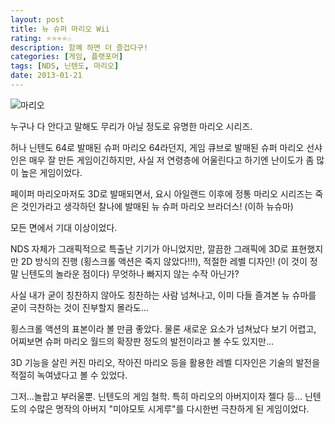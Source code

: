 ```yaml
---
layout: post
title: 뉴 슈퍼 마리오 Wii
rating: ⭐️⭐️⭐️⭐️☆
description: 함꼐 하면 더 즐겁다구!
categories: [게임, 플랫포머]
tags: [NDS, 닌텐도, 마리오]
date: 2013-01-21
---
```


![마리오](../../review/img/2013/new_super_mario_bros_wii.jpg)

누구나 다 안다고 말해도 무리가 아닐 정도로 유명한 마리오 시리즈.

허나 닌텐도 64로 발매된 슈퍼 마리오 64라던지, 게임 큐브로 발매된 슈퍼 마리오 선샤인은 매우 잘 만든 게임이긴하지만, 사실 저 연령층에 어울린다고 하기엔 난이도가 좀 많이 높은 게임이었다.

페이퍼 마리오마저도 3D로 발매되면서, 요시 아일랜드 이후에 정통 마리오 시리즈는 죽은 것인가라고 생각하던 찰나에 발매된 뉴 슈퍼 마리오 브라더스! (이하 뉴슈마)

모든 면에서 기대 이상이었다.

NDS 자체가 그래픽적으로 특출난 기기가 아니었지만, 깔끔한 그래픽에 3D로 표현했지만 2D 방식의 진행 (횡스크롤 액션은 죽지 않았다!!!), 적절한 레벨 디자인! (이 것이 정말 닌텐도의 놀라운 점이다) 무엇하나 빠지지 않는 수작 아닌가?

사실 내가 굳이 칭찬하지 않아도 칭찬하는 사람 넘쳐나고, 이미 다들 즐겨본 뉴 슈마를 굳이 극찬하는 것이 진부할지 몰라도...

횡스크롤 액션의 표본이라 볼 만큼 좋았다. 물론 새로운 요소가 넘쳐났다 보기 어렵고, 어찌보면 슈퍼 마리오 월드의 확장판 정도의 발전이라고 볼 수도 있지만...

3D 기능을 살린 커진 마리오, 작아진 마리오 등을 활용한 레벨 디자인은 기술의 발전을 적절히 녹여냈다고 볼 수 있었다.

그저...놀랍고 부러울뿐. 닌텐도의 게임 철학. 특히 마리오의 아버지이자 젤다 등... 닌텐도의 수많은 명작의 아버지 "미야모토 시게루"를 다시한번 극찬하게 된 게임이었다.
